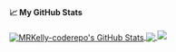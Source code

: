 <!--
**MRKelly-coderepo/MRKelly-coderepo** is a ✨ _special_ ✨ repository because its `README.md` (this file) appears on your GitHub profile.

Here are some ideas to get you started:

- 🔭 I’m currently working on ...
- 🌱 I’m currently learning ...
- 👯 I’m looking to collaborate on ...
- 🤔 I’m looking for help with ...
- 💬 Ask me about ...
- 📫 How to reach me: ...
- 😄 Pronouns: ...
- ⚡ Fun fact: ...
-->
#### &#x1f4c8; My GitHub Stats

<a href="https://MRKelly-coderepo.net">
  <img align="center" src="https://github-readme-stats.vercel.app/api?username=MRKelly-coderepo&show_icons=true&line_height=33&count_private=true&theme=dark" alt="MRKelly-coderepo's GitHub Stats" />
</a>

<a href="https://MRKelly-coderepo.net">
  <img align="center" src="https://github-readme-stats.vercel.app/api/top-langs/?username=MRKelly-coderepo&&hide=cmake&langs_count=4&line_height=35&theme=dark" />
</a>

<a href="https://MRKelly-coderepo.net">
  <img src="https://github-readme-streak-stats.herokuapp.com/?user=MRKelly-coderepo&theme=dark" />
</a>
<br/>
<a href="https://www.linkedin.com/in/matt-kelly-gpen/">
</a>
